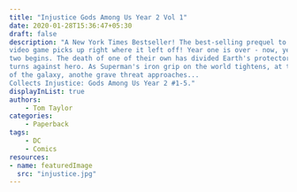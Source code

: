 ```yaml
---
title: "Injustice Gods Among Us Year 2 Vol 1"
date: 2020-01-28T15:36:47+05:30
draft: false
description: "A New York Times Bestseller! The best-selling prequel to the hit
video game picks up right where it left off! Year one is over - now, year
two begins. The death of one of their own has divided Earth's protectors as hero
turns against hero. As Superman's iron grip on the world tightens, at the edge
of the galaxy, anothe grave threat approaches...
Collects Injustice: Gods Among Us Year 2 #1-5."
displayInList: true
authors:
    - Tom Taylor
categories:
    - Paperback
tags: 
    - DC
    - Comics
resources:
- name: featuredImage
  src: "injustice.jpg"
---
```


